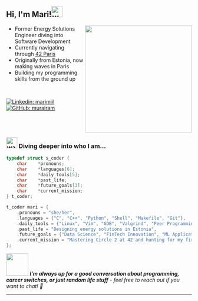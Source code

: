 <h2> Hi, I'm Mari!<img width="30" height="30" alt="woman-technologist-medium-light-skin-tone_1f469-1f3fc-200d-1f4bb" src="https://github.com/user-attachments/assets/29254562-2cc8-4f81-9f7a-9a9dcbd52ac8" />
</h2>
<img align='right' src="https://media4.giphy.com/media/v1.Y2lkPTc5MGI3NjExMHdmNWNheXVxNHNuYThrNWs3ZjRvbDJxZzVoNmR5a25mdDh6Ym1qayZlcD12MV9pbnRlcm5hbF9naWZfYnlfaWQmY3Q9Zw/5GuExKmluBdrrtAFwk/giphy.gif" width="290">

- Former Energy Solutions Engineer diving into Software Development
- Currently navigating through [42 Paris](https://42.fr/)
- Originally from Estonia, now making waves in Paris
- Building my programming skills from the ground up
<br>

[![Linkedin: marimiil](https://img.shields.io/badge/-marimiil-blue?style=flat-square&logo=Linkedin&logoColor=white&link=https://www.linkedin.com/in/marimiil/)](https://www.linkedin.com/in/marimiil/)
[![GitHub: murairam](https://img.shields.io/badge/-murairam-333?style=flat-square&logo=github&logoColor=white&link=https://github.com/murairam)](https://github.com/murairam)

<br>
<br>


### <img width="30" height="30" alt="water-wave_1f30a" src="https://github.com/user-attachments/assets/79b496d8-bcf6-485b-8b56-17599ab993ed" /> Diving deeper into who I am...  

```c
typedef struct s_coder {
    char    *pronouns;
    char    *languages[6];
    char    *daily_tools[5];
    char    *past_life;
    char    *future_goals[3];
    char    *current_mission;
} t_coder;

t_coder mari = {
    .pronouns = "she/her",
    .languages = {"C", "C++", "Python", "Shell", "Makefile", "Git"},
    .daily_tools = {"Linux", "Vim", "GDB", "Valgrind", "Peer Programming"},
    .past_life = "Designing energy solutions in Estonia",
    .future_goals = {"Data Science", "FinTech Innovation", "ML Applications"},
    .current_mission = "Mastering Circle 2 at 42 and hunting for my first dev role"
};
```

<img src="https://media.giphy.com/media/3o6ZtaO9BZHcOjmErm/giphy.gif" width="60"> <em><b>I'm always up for a good conversation about programming, career switches, or just random life stuff</b> - feel free to reach out if you want to chat! 💬</em>

---
